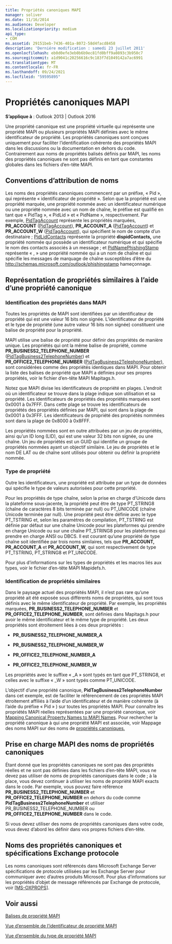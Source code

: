 ```yaml
---
title: Propriétés canoniques MAPI
manager: soliver
ms.date: 11/16/2014
ms.audience: Developer
ms.localizationpriority: medium
api_type:
- COM
ms.assetid: 29151beb-7436-401a-8072-58d4facd8458
description: 'Derniére modification : samedi 23 juillet 2011'
ms.openlocfilehash: eb0d0efe3eb0b6b9ec81fd0bff9a0893c3b950c7
ms.sourcegitcommit: a1d9041c20256616c9c183f7d1049142a7ac6991
ms.translationtype: MT
ms.contentlocale: fr-FR
ms.lasthandoff: 09/24/2021
ms.locfileid: "59595895"
---
```

# <a name="mapi-canonical-properties"></a>Propriétés canoniques MAPI

  
  
**S’applique à** : Outlook 2013 | Outlook 2016 
  
Une propriété canonique est une propriété virtuelle qui représente une propriété MAPI ou plusieurs propriétés MAPI définies avec le même identificateur de propriété. Les propriétés canoniques sont conçues uniquement pour faciliter l’identification cohérente des propriétés MAPI dans les discussions ou la documentation en dehors du code. Contrairement aux noms de propriétés balisés définis par MAPI, les noms des propriétés canoniques ne sont pas définis en tant que constantes globales dans les fichiers d’en-tête MAPI.
  
## <a name="naming-conventions"></a>Conventions d’attribution de noms

Les noms des propriétés canoniques commencent par un préfixe, « Pid », qui représente « identificateur de propriété ». Selon que la propriété est une propriété marquée, une propriété nommée avec un identificateur numérique ou une propriété nommée avec un nom de chaîne, le préfixe est qualifié en tant que « PidTag », « PidLid » et « PidName », respectivement. Par exemple, [PidTagAccount](pidtagaccount-canonical-property.md) représente les propriétés marquées, **PR_ACCOUNT** ([PidTagAccount](pidtagaccount-canonical-property.md)), **PR_ACCOUNT_A** ([PidTagAccount](pidtagaccount-canonical-property.md)) et **PR_ACCOUNT_W** ([PidTagAccount](pidtagaccount-canonical-property.md)), qui spécifient le nom de compte d’un destinataire ; [PidLidContacts](pidlidcontacts-canonical-property.md) représente la propriété **dispidContacts,** une propriété nommée qui possède un identificateur numérique et qui spécifie le nom des contacts associés à un message ; et [PidNamePhishingStamp](pidnamephishingstamp-canonical-property.md) représente « , » une propriété nommée qui a un nom de chaîne et qui spécifie les messages de marquage de chaîne susceptibles d’être du http://schemas.microsoft.com/outlook/phishingstamp hameçonnage. 
  
## <a name="representing-similar-properties-using-one-canonical-property"></a>Représentation de propriétés similaires à l’aide d’une propriété canonique

### <a name="identifying-properties-in-mapi"></a>Identification des propriétés dans MAPI

Toutes les propriétés de MAPI sont identifiées par un identificateur de propriété qui est une valeur 16 bits non signée. L’identificateur de propriété et le type de propriété (une autre valeur 16 bits non signée) constituent une balise de propriété pour la propriété. 
  
MAPI utilise une balise de propriété pour définir des propriétés de manière unique. Les propriétés qui ont la même balise de propriété, comme **PR_BUSINESS2_TELEPHONE_NUMBER** ([PidTagBusiness2TelephoneNumber](pidtagbusiness2telephonenumber-canonical-property.md)) et **PR_OFFICE2_TELEPHONE_NUMBER** ([PidTagBusiness2TelephoneNumber](pidtagbusiness2telephonenumber-canonical-property.md)), sont considérées comme des propriétés identiques dans MAPI. Pour obtenir la liste des balises de propriété que MAPI a définies pour ses propres propriétés, voir le fichier d’en-tête MAPI Mapitags.h.
  
Notez que MAPI divise les identificateurs de propriété en plages. L’endroit où un identificateur se trouve dans la plage indique son utilisation et sa propriété. Les identificateurs de propriétés des propriétés marquées sont 0x0001 à 0x7FFF. Dans cette plage se trouve les identificateurs de propriétés des propriétés définies par MAPI, qui sont dans la plage de 0x0001 à 0x3FFF. Les identificateurs de propriété des propriétés nommées sont dans la plage de 0x8000 à 0x8FFF. 
  
Les propriétés nommées sont en outre attribuées par un jeu de propriétés, ainsi qu’un ID long (LID), qui est une valeur 32 bits non signée, ou une chaîne. Un jeu de propriétés est un GUID qui identifie un groupe de propriétés nommées ayant un objectif similaire. Le jeu de propriétés et le nom DE LAT ou de chaîne sont utilisés pour obtenir ou définir la propriété nommée.
  
### <a name="property-type"></a>Type de propriété

Outre les identificateurs, une propriété est attribuée par un type de données qui spécifie le type de valeurs autorisées pour cette propriété.
  
Pour les propriétés de type chaîne, selon la prise en charge d’Unicode dans la plateforme sous-jacente, la propriété peut être de type PT_STRING8 (chaîne de caractères 8 bits terminée par null) ou PT_UNICODE (chaîne Unicode terminée par null). Une propriété peut être définie avec le type PT_TSTRING et, selon les paramètres de compilation, PT_TSTRING est définie par défaut sur une chaîne Unicode pour les plateformes qui prendre en charge Unicode ou sur une chaîne PT_STRING8 pour les plateformes qui prendre en charge ANSI ou DBCS. Il est courant qu’une propriété de type chaîne soit identifiée par trois noms similaires, tels que **PR_ACCOUNT,** **PR_ACCOUNT_A** et **PR_ACCOUNT_W,** qui sont respectivement de type PT_TSTRING, PT_STRING8 et PT_UNICODE.
  
Pour plus d’informations sur les types de propriétés et les macros liés aux types, voir le fichier d’en-tête MAPI Mapidefs.h.
  
### <a name="identifying-similar-properties"></a>Identification de propriétés similaires

Dans le paysage actuel des propriétés MAPI, il n’est pas rare qu’une propriété ait été exposée sous différents noms de propriétés, qui sont tous définis avec le même identificateur de propriété. Par exemple, les propriétés marquées, **PR_BUSINESS2_TELEPHONE_NUMBER** et **PR_OFFICE2_TELEPHONE_NUMBER**, sont définies dans Mapitags.h pour avoir le même identificateur et le même type de propriété. Les deux propriétés sont étroitement liées à ces deux propriétés :
  
- **PR_BUSINESS2_TELEPHONE_NUMBER_A**
    
- **PR_BUSINESS2_TELEPHONE_NUMBER_W**
    
- **PR_OFFICE2_TELEPHONE_NUMBER_A**
    
- **PR_OFFICE2_TELEPHONE_NUMBER_W**
    
Les propriétés avec le suffixe « _A » sont typés en tant que PT_STRING8, et celles avec le suffixe « _W » sont typés comme PT_UNICODE.
  
L’objectif d’une propriété canonique, **PidTagBusiness2TelephoneNumber** dans cet exemple, est de faciliter le référencement de ces propriétés MAPI étroitement affiliés à l’aide d’un identificateur et de manière cohérente (à l’aide du préfixe « Pid » ) sur toutes les propriétés MAPI. Pour connaître les propriétés MAPI réelles représentées par une propriété canonique, voir [Mapping Canonical Property Names to MAPI Names](mapping-canonical-property-names-to-mapi-names.md). Pour rechercher la propriété canonique à qui une propriété MAPI est associée, voir Mappage des noms MAPI sur des noms de [propriétés canoniques.](mapping-mapi-names-to-canonical-property-names.md)
  
## <a name="mapi-support-of-canonical-property-names"></a>Prise en charge MAPI des noms de propriétés canoniques

Étant donné que les propriétés canoniques ne sont pas des propriétés réelles et ne sont pas définies dans les fichiers d’en-tête MAPI, vous ne devez pas utiliser de noms de propriétés canoniques dans le code ; à la place, vous devez continuer à utiliser les noms de propriété MAPI exacts dans le code. Par exemple, vous pouvez faire référence **PR_BUSINESS2_TELEPHONE_NUMBER** et **PR_OFFICE2_TELEPHONE_NUMBER** en dehors du code comme  **PidTagBusiness2TelephoneNumber** et utiliser PR_BUSINESS2_TELEPHONE_NUMBER ou **PR_OFFICE2_TELEPHONE_NUMBER** dans le code. 
  
Si vous devez utiliser des noms de propriétés canoniques dans votre code, vous devez d’abord les définir dans vos propres fichiers d’en-tête.
  
## <a name="canonical-property-names-and-exchange-protocol-specifications"></a>Noms des propriétés canoniques et spécifications Exchange protocole

Les noms canoniques sont référencés dans Microsoft Exchange Server spécifications de protocole utilisées par les Exchange Server pour communiquer avec d’autres produits Microsoft. Pour plus d’informations sur les propriétés d’objet de message référencés par Exchange de protocole, voir [[MS-OXPROPS]](https://msdn.microsoft.com/library/f6ab1613-aefe-447d-a49c-18217230b148%28Office.15%29.aspx).
  
## <a name="see-also"></a>Voir aussi



[Balises de propriété MAPI](mapi-property-tags.md)
  
[Vue d’ensemble de l’identificateur de propriété MAPI](mapi-property-identifier-overview.md)
  
[Vue d’ensemble du type de propriété MAPI](mapi-property-type-overview.md)

